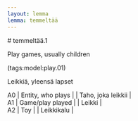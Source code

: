 ```yaml
---
layout: lemma
lemma: temmeltää
---
```


<div class="sense">
# <span class="sensename">temmeltää.1</span>

<span class="description">Play games, usually children</span>

(tags:model:play.01)

<span class="description">Leikkiä, yleensä lapset</span>

A0 | Entity, who plays |   | Taho, joka leikkii |  
A1 | Game/play played |   | Leikki |  
A2 | Toy |   | Leikkikalu |  

</div>

